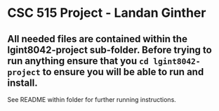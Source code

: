 # CSC 515 Project - Landan Ginther 

## All needed files are contained within the lgint8042-project sub-folder. Before trying to run anything ensure that you `cd lgint8042-project` to ensure you will be able to run and install. 
See README within folder for further running instructions. 

